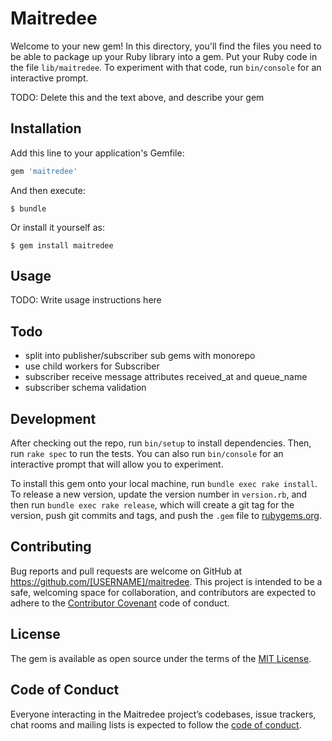 # Maitredee

Welcome to your new gem! In this directory, you'll find the files you need to be able to package up your Ruby library into a gem. Put your Ruby code in the file `lib/maitredee`. To experiment with that code, run `bin/console` for an interactive prompt.

TODO: Delete this and the text above, and describe your gem

## Installation

Add this line to your application's Gemfile:

```ruby
gem 'maitredee'
```

And then execute:

    $ bundle

Or install it yourself as:

    $ gem install maitredee

## Usage

TODO: Write usage instructions here

## Todo

* split into publisher/subscriber sub gems with monorepo
* use child workers for Subscriber
* subscriber receive message attributes received_at and queue_name
* subscriber schema validation

## Development

After checking out the repo, run `bin/setup` to install dependencies. Then, run `rake spec` to run the tests. You can also run `bin/console` for an interactive prompt that will allow you to experiment.

To install this gem onto your local machine, run `bundle exec rake install`. To release a new version, update the version number in `version.rb`, and then run `bundle exec rake release`, which will create a git tag for the version, push git commits and tags, and push the `.gem` file to [rubygems.org](https://rubygems.org).

## Contributing

Bug reports and pull requests are welcome on GitHub at https://github.com/[USERNAME]/maitredee. This project is intended to be a safe, welcoming space for collaboration, and contributors are expected to adhere to the [Contributor Covenant](http://contributor-covenant.org) code of conduct.

## License

The gem is available as open source under the terms of the [MIT License](https://opensource.org/licenses/MIT).

## Code of Conduct

Everyone interacting in the Maitredee project’s codebases, issue trackers, chat rooms and mailing lists is expected to follow the [code of conduct](https://github.com/[USERNAME]/maitredee/blob/master/CODE_OF_CONDUCT.md).
